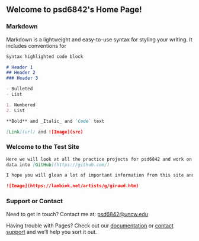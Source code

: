 ## Welcome to psd6842's Home Page! 

### Markdown

Markdown is a lightweight and easy-to-use syntax for styling your writing. It includes conventions for

```markdown
Syntax highlighted code block

# Header 1
## Header 2
### Header 3

- Bulleted
- List

1. Numbered
2. List

**Bold** and _Italic_ and `Code` text

[Link](url) and ![Image](src)
```

### Welcome to the Test Site

```markdown
Here we will look at all the practice projects for psd6842 and work on methods of implementing programs and 
data into [GitHub](https://github.com/)

I hope you will glean a lot of important information from this site and add some input of your own!

![Image](https://lambiek.net/artists/g/giraud.htm)
```

### Support or Contact

Need to get in touch? Contact me at: psd6842@uncw.edu

Having trouble with Pages? Check out our [documentation](https://help.github.com/categories/github-pages-basics/) or [contact support](https://github.com/contact) and we’ll help you sort it out.
